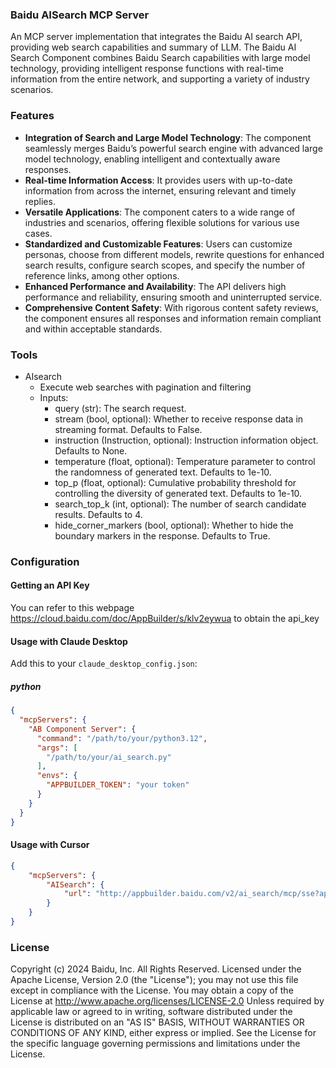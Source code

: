 ### Baidu AISearch MCP Server

An MCP server implementation that integrates the Baidu AI search API, providing  web search capabilities and summary of LLM. The Baidu AI Search Component combines Baidu Search capabilities with large model technology, providing intelligent response functions with real-time information from the entire network, and supporting a variety of industry scenarios.

### Features

* **Integration of Search and Large Model Technology**: The component seamlessly merges Baidu’s powerful search engine with advanced large model technology, enabling intelligent and contextually aware responses.
* **Real-time Information Access**: It provides users with up-to-date information from across the internet, ensuring relevant and timely replies.
* **Versatile Applications**: The component caters to a wide range of industries and scenarios, offering flexible solutions for various use cases.
* **Standardized and Customizable Features**: Users can customize personas, choose from different models, rewrite questions for enhanced search results, configure search scopes, and specify the number of reference links, among other options.
* **Enhanced Performance and Availability**: The API delivers high performance and reliability, ensuring smooth and uninterrupted service.
* **Comprehensive Content Safety**: With rigorous content safety reviews, the component ensures all responses and information remain compliant and within acceptable standards.

### Tools

* AIsearch
  * Execute web searches with pagination and filtering
  * Inputs:
    - query (str): The search request.
    - stream (bool, optional): Whether to receive response data in streaming format. Defaults to False.
    - instruction (Instruction, optional): Instruction information object. Defaults to None.
    - temperature (float, optional): Temperature parameter to control the randomness of generated text. Defaults to 1e-10.
    - top_p (float, optional): Cumulative probability threshold for controlling the diversity of generated text. Defaults to 1e-10.
    - search_top_k (int, optional): The number of search candidate results. Defaults to 4.
    - hide_corner_markers (bool, optional): Whether to hide the boundary markers in the response. Defaults to True.

### Configuration

#### Getting an API Key

You can refer to this webpage https://cloud.baidu.com/doc/AppBuilder/s/klv2eywua to obtain the api_key

#### Usage with Claude Desktop

Add this to your `claude_desktop_config.json`:

##### python

```json
{
  "mcpServers": {
    "AB Component Server": {
      "command": "/path/to/your/python3.12",
      "args": [
        "/path/to/your/ai_search.py"
      ],
      "envs": {
        "APPBUILDER_TOKEN": "your token"
      }
    }
  }
}
```

#### Usage with Cursor

```json
{
    "mcpServers": {
        "AISearch": {
            "url": "http://appbuilder.baidu.com/v2/ai_search/mcp/sse?api_key={your token}"
        }
    }
}
```

### License

Copyright (c) 2024 Baidu, Inc. All Rights Reserved.  Licensed under the Apache License, Version 2.0 (the "License");  you may not use this file except in compliance with the License.  You may obtain a copy of the License at      http://www.apache.org/licenses/LICENSE-2.0  Unless required by applicable law or agreed to in writing, software  distributed under the License is distributed on an "AS IS" BASIS,  WITHOUT WARRANTIES OR CONDITIONS OF ANY KIND, either express or implied.  See the License for the specific language governing permissions and  limitations under the License.